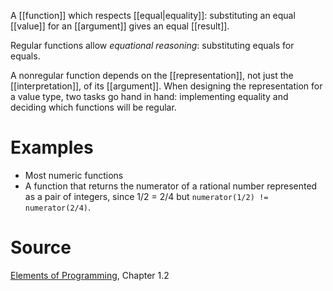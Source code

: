 A [[function]] which respects [[equal|equality]]: substituting an equal [[value]] for an [[argument]] gives an equal [[result]]. 

Regular functions allow _equational reasoning_: substituting equals for equals.

A nonregular function depends on the [[representation]], not just the [[interpretation]], of its [[argument]]. When designing the representation for a value type, two tasks go hand in hand: implementing equality and deciding which functions will be regular.  

# Examples

- Most numeric functions
- A function that returns the numerator of a rational number represented as a pair of integers, since 1/2 = 2/4 but `numerator(1/2) != numerator(2/4)`.  

# Source

[Elements of Programming](http://elementsofprogramming.com/eop.pdf), Chapter 1.2